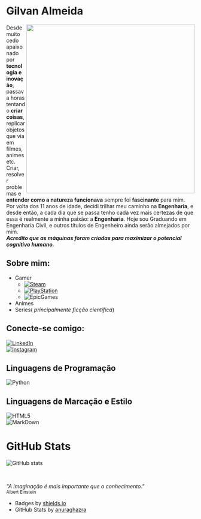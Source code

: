 

# **Gilvan Almeida**

<img align="right" width="450" height="450" src="https://i.imgur.com/7AP4xwY.png">

Desde muito cedo apaixonado por **tecnologia e inovação**, passava horas tentando **criar coisas**, replicar objetos que via em filmes,
animes etc. Criar, resolver problemas e **entender como a natureza funcionava** sempre foi **fascinante** para mim.
Por volta dos 11 anos de idade, decidi trilhar meu caminho na **Engenharia**, e desde então, a cada dia que se passa tenho cada vez mais
certezas de que essa é realmente a minha paixão: a **Engenharia**.
Hoje sou Graduando em Engenharia Civil, e outros títulos de Engenheiro ainda serão almejados por mim.<br>
**_Acredito que as máquinas foram criadas para maximizar o potencial cognitivo humano._**<br>
## Sobre mim:
- Gamer
  - [![Steam](https://img.shields.io/badge/Steam-000?style=for-the-badge&logo=steam&logoColor=00FFFF)](https://steamcommunity.com/id/vatghern/)<br>
  - [![PlayStation](https://img.shields.io/badge/PlayStation-000?style=for-the-badge&logo=playstation&logoColor=00FFFF)](https://gln028.github.io/gln028/profiles/ps_profile.html)<br>
  - ![EpicGames](https://img.shields.io/badge/EpicGamesID=Blue_Demon66-000?style=for-the-badge&logo=epicgames&logoColor=00FFFF)<br>
- Animes<br>
- Series( _principalmente ficção científica_)<br>
##  Conecte-se comigo:
[![LinkedIn](https://img.shields.io/badge/LinkedIn-000?style=for-the-badge&logo=linkedin&logoColor=00FFFF)](https://www.linkedin.com/in/gilvanferreira/)<br>
[![Instagram](https://img.shields.io/badge/Instagram-000?style=for-the-badge&logo=instagram&logoColor=00FFFF)](https://instagram.com/gilvanfalmeida?igshid=MzMyNGUyNmU2YQ==)<br>
## Linguagens de Programação
![Python](https://img.shields.io/badge/Python-000?style=for-the-badge&logo=python&logoColor=00FFFF)<br>
## Linguagens de Marcação e Estilo
![HTML5](https://img.shields.io/badge/HTML5-000?style=for-the-badge&logo=html5&logoColor=00FFFF)<br>
![MarkDown](https://img.shields.io/badge/MarkDown-000?style=for-the-badge&logo=markdown&logoColor=00FFFF)
# GitHub Stats
![GitHub stats](https://github-readme-stats-git-masterrstaa-rickstaa.vercel.app/api?username=gln028&hide_title=true&show_icons=true&include_all_commits=true&count_private=true&line_height=30&hide=s&bg_color=000&title_color=ff00fc&text_color=00ffff&border_radius=10&border_color=00ffff&icon_color=FF00F6&theme=react)
<!--[![Most Used Languages](https://github-readme-stats-git-masterrstaa-rickstaa.vercel.app/api/top-langs/?username=gn028&line_height=10&card_width=290&layout=compact&hide_title=false&count_private=true&langs_count=4&show_icons=true&title_color=FF00F6&hide=html,css&bg_color=000&text_color=8B8B8B&border_radius=3&border_color=561760&count_private=true)](https://github.com/elidianaandrade/github-readme-stats)-->
<br>

_"A imaginação é mais importante que o conhecimento."_<br><sub>Albert Einstein</sub><br>

  - Badges by <a href="https://shields.io/">shields.io</a><br>
  - GitHub Stats by <a href="https://github.com/anuraghazra/github-readme-stats">anuraghazra</a>

